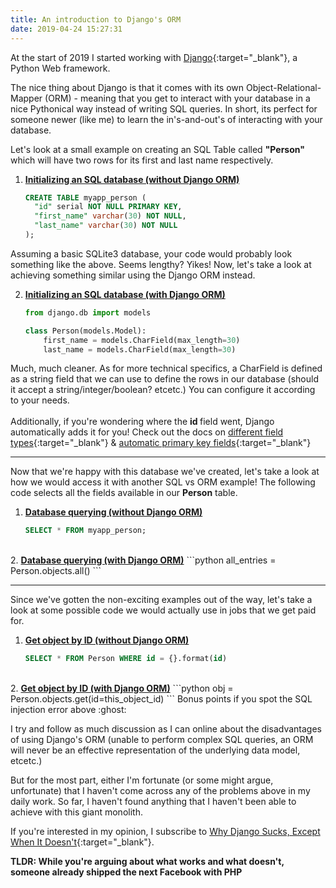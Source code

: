 ```yaml
---
title: An introduction to Django's ORM
date: 2019-04-24 15:27:31
---
```


At the start of 2019 I started working with [Django](https://www.djangoproject.com/){:target="_blank"}, a Python Web framework.

The nice thing about Django is that it comes with its own Object-Relational-Mapper (ORM) - meaning that you get to interact with your database in a nice Pythonical way instead of writing SQL queries. In short, its perfect for someone newer (like me) to learn the in's-and-out's of interacting with your database.

Let's look at a small example on creating an SQL Table called <strong>"Person"</strong> which will have two rows for its first and last name respectively.

1. <strong><u>Initializing an SQL database (without Django ORM)</u></strong>
    ```SQL
    CREATE TABLE myapp_person (
      "id" serial NOT NULL PRIMARY KEY,
      "first_name" varchar(30) NOT NULL,
      "last_name" varchar(30) NOT NULL
    );
    ```
Assuming a basic SQLite3 database, your code would probably look something like the above.
Seems lengthy? Yikes! Now, let's take a look at achieving something similar using the Django ORM instead.

2. <strong><u>Initializing an SQL database (with Django ORM)</u></strong>
    ```python
    from django.db import models

    class Person(models.Model):
        first_name = models.CharField(max_length=30)
        last_name = models.CharField(max_length=30)
    ```
Much, much cleaner. As for more technical specifics, a CharField is defined as a string field that we can use to define the rows in our database (should it accept a string/integer/boolean? etcetc.) You can configure it according to your needs. 
<br><br>Additionally, if you're wondering where the <strong> id </strong>field went, Django automatically adds it for you! Check out the docs on [different field types](https://docs.djangoproject.com/en/2.0/ref/models/fields/#field-types){:target="_blank"} & [automatic primary key fields](https://docs.djangoproject.com/en/2.2/topics/db/models/#automatic-primary-key-fields){:target="_blank"}

---

Now that we're happy with this database we've created, let's take a look at how we would access it with another SQL vs ORM example! The following code selects all the fields available in our <strong>Person</strong> table.

1. <strong><u>Database querying (without Django ORM)</u></strong>
    ```SQL
    SELECT * FROM myapp_person;
    ```
<br>
2. <strong><u>Database querying (with Django ORM)</u></strong>
    ```python
    all_entries = Person.objects.all()
    ```

---
Since we've gotten the non-exciting examples out of the way, let's take a look at some possible code we would actually use in jobs that we get paid for.

1. <strong><u>Get object by ID (without Django ORM)</u></strong>
    ```SQL
    SELECT * FROM Person WHERE id = {}.format(id)
    ```
<br>
2. <strong><u>Get object by ID (with Django ORM)</u></strong>
    ```python
    obj = Person.objects.get(id=this_object_id)
    ```
Bonus points if you spot the SQL injection error above :ghost:

I try and follow as much discussion as I can online about the disadvantages of using Django's ORM (unable to perform complex SQL queries, an ORM will never be an effective representation of the underlying data model, etcetc.)

But for the most part, either I'm fortunate (or some might argue, unfortunate) that I haven't come across any of the problems above in my daily work. So far, I haven't found anything that I haven't been able to achieve with this giant monolith.

If you're interested in my opinion, I subscribe to [Why Django Sucks, Except When It Doesn't](https://coffeeonthekeyboard.com/why-django-sucks-except-when-it-doesnt-664/){:target="_blank"}. 

<strong>TLDR: While you're arguing about what works and what doesn't, someone already shipped the next Facebook with PHP</strong>